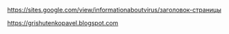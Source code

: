 https://sites.google.com/view/informationaboutvirus/заголовок-страницы

https://grishutenkopavel.blogspot.com
